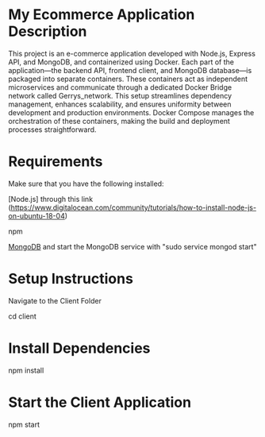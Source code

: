 #  My Ecommerce Application Description
This project is an e-commerce application developed with Node.js, Express API, and MongoDB, and containerized using Docker. Each part of the application—the backend API, frontend client, and MongoDB database—is packaged into separate containers. These containers act as independent microservices and communicate through a dedicated Docker Bridge network called Gerrys_network. This setup streamlines dependency management, enhances scalability, and ensures uniformity between development and production environments. Docker Compose manages the orchestration of these containers, making the build and deployment processes straightforward.

# Requirements

Make sure that you have the following installed:

[Node.js] through this link (https://www.digitalocean.com/community/tutorials/how-to-install-node-js-on-ubuntu-18-04)

npm 

 [MongoDB]("https://docs.mongodb.com/manual/tutorial/install-mongodb-on-ubuntu/") and start the MongoDB service with "sudo service mongod start"

 # Setup Instructions

 Navigate to the Client Folder

 cd client

# Install Dependencies

npm install

# Start the Client Application

npm start





 

